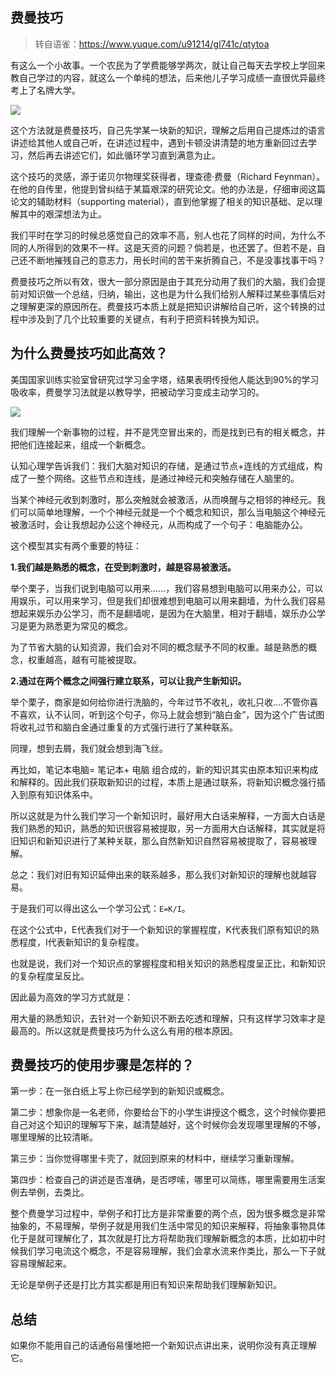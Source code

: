 ## 费曼技巧
> 转自语雀：https://www.yuque.com/u91214/gl741c/qtytoa

有这么一个小故事。一个农民为了学费能够学两次，就让自己每天去学校上学回来教自己学过的内容，就这么一个单纯的想法，后来他儿子学习成绩一直很优异最终考上了名牌大学。

![](http://bugwen.cdn.youmeng.me/bugwen/image1562557785139-ae751178-505c-45b6-9e2d-0eda7dae5102.png)

这个方法就是费曼技巧，自己先学某一块新的知识，理解之后用自己提炼过的语言讲述给其他人或自己听，在讲述过程中，遇到卡顿没讲清楚的地方重新回过去学习，然后再去讲述它们，如此循环学习直到满意为止。

这个技巧的灵感，源于诺贝尔物理奖获得者，理查德·费曼（Richard Feynman）。在他的自传里，他提到曾纠结于某篇艰深的研究论文。他的办法是，仔细审阅这篇论文的辅助材料（supporting material），直到他掌握了相关的知识基础、足以理解其中的艰深想法为止。

我们平时在学习的时候总感觉自己的效率不高，别人也花了同样的时间，为什么不同的人所得到的效果不一样。这是天资的问题？倘若是，也还罢了。但若不是，自己还不断地摧残自己的意志力，用长时间的苦干来折腾自己，不是没事找事干吗？

费曼技巧之所以有效，很大一部分原因是由于其充分动用了我们的大脑，我们会提前对知识做一个总结，归纳，输出，这也是为什么我们给别人解释过某些事情后对之理解更深的原因所在。费曼技巧本质上就是把知识讲解给自己听，这个转换的过程中涉及到了几个比较重要的关键点，有利于把资料转换为知识。

## 为什么费曼技巧如此高效？

美国国家训练实验室曾研究过学习金字塔，结果表明传授他人能达到90%的学习吸收率，费曼学习法就是以教导学，把被动学习变成主动学习的。

![](http://bugwen.cdn.youmeng.me/bugwen/image1562558074288-cb079c01-9828-4143-b435-d1ff3b515159.png)

我们理解一个新事物的过程，并不是凭空冒出来的，而是找到已有的相关概念，并把他们连接起来，组成一个新概念。

认知心理学告诉我们：我们大脑对知识的存储，是通过节点+连线的方式组成，构成了一整个网络。这些节点和连线，是通过神经元和突触存储在人脑里的。

当某个神经元收到刺激时，那么突触就会被激活，从而唤醒与之相邻的神经元。我们可以简单地理解，一个个神经元就是一个个概念和知识，那么当电脑这个神经元被激活时，会让我想起办公这个神经元，从而构成了一个句子：电脑能办公。

这个模型其实有两个重要的特征：

**1.我们越是熟悉的概念，在受到刺激时，越是容易被激活。**

举个栗子，当我们说到电脑可以用来......，我们容易想到电脑可以用来办公，可以用娱乐，可以用来学习，但是我们却很难想到电脑可以用来翻墙，为什么我们容易想起来娱乐办公学习，而不是翻墙呢，是因为在大脑里，相对于翻墙，娱乐办公学习是更为熟悉更为常见的概念。

为了节省大脑的认知资源，我们会对不同的概念赋予不同的权重。越是熟悉的概念，权重越高，越有可能被提取。

**2.通过在两个概念之间强行建立联系，可以让我产生新知识。**

举个栗子，商家是如何给你进行洗脑的，今年过节不收礼，收礼只收....不管你喜不喜欢，认不认同，听到这个句子，你马上就会想到“脑白金”，因为这个广告试图将收礼过节和脑白金通过重复的方式强行进行了某种联系。

同理，想到去屑，我们就会想到海飞丝。


再比如，笔记本电脑= 笔记本+ 电脑 组合成的，新的知识其实由原本知识来构成和解释的。因此我们获取新知识的过程，本质上是通过联系，将新知识概念强行插入到原有知识体系中。


所以这就是为什么我们学习一个新知识时，最好用大白话来解释，一方面大白话是我们熟悉的知识，熟悉的知识很容易被提取，另一方面用大白话解释，其实就是将旧知识和新知识进行了某种关联，那么自然新知识自然容易被提取了，容易被理解。

总之：我们对旧有知识延伸出来的联系越多，那么我们对新知识的理解也就越容易。

于是我们可以得出这么一个学习公式：`E=K/I`。

在这个公式中，E代表我们对于一个新知识的掌握程度，K代表我们原有知识的熟悉程度，I代表新知识的复杂程度。

也就是说，我们对一个知识点的掌握程度和相关知识的熟悉程度呈正比，和新知识的复杂程度呈反比。

因此最为高效的学习方式就是：

用大量的熟悉知识，去针对一个新知识不断去吃透和理解，只有这样学习效率才是最高的。所以这就是费曼技巧为什么这么有用的根本原因。

## 费曼技巧的使用步骤是怎样的？

第一步：在一张白纸上写上你已经学到的新知识或概念。



第二步：想象你是一名老师，你要给台下的小学生讲授这个概念，这个时候你要把自己对这个知识的理解写下来，越清楚越好，这个时候你会发现哪里理解的不够，哪里理解的比较清晰。



第三步：当你觉得哪里卡壳了，就回到原来的材料中，继续学习重新理解。



第四步：检查自己的讲述是否准确，是否啰嗦，哪里可以简练，哪里需要用生活案例去举例，去类比。



整个费曼学习过程中，举例子和打比方是非常重要的两个点，因为很多概念是非常抽象的，不易理解，举例子就是用我们生活中常见的知识来解释，将抽象事物具体化于是就可理解化了，其次就是打比方将帮助我们理解新概念的本质，比如初中时候我们学习电流这个概念，不是容易理解，我们会拿水流来作类比，那么一下子就容易理解起来。

无论是举例子还是打比方其实都是用旧有知识来帮助我们理解新知识。

## 总结


如果你不能用自己的话通俗易懂地把一个新知识点讲出来，说明你没有真正理解它。